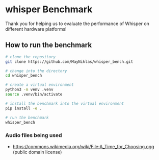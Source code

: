 # whisper Benchmark

Thank you for helping us to evaluate the performance of Whisper on different hardware platforms!

## How to run the benchmark

```bash
# clone the repository
git clone https://github.com/MayNiklas/whisper_bench.git

# change into the directory
cd whisper_bench

# create a virtual environment
python3 -m venv .venv
source .venv/bin/activate

# install the benchmark into the virtual environment
pip install -e .

# run the benchmark
whisper_bench
```

### Audio files being used

* https://commons.wikimedia.org/wiki/File:A_Time_for_Choosing.ogg (public domain license)
